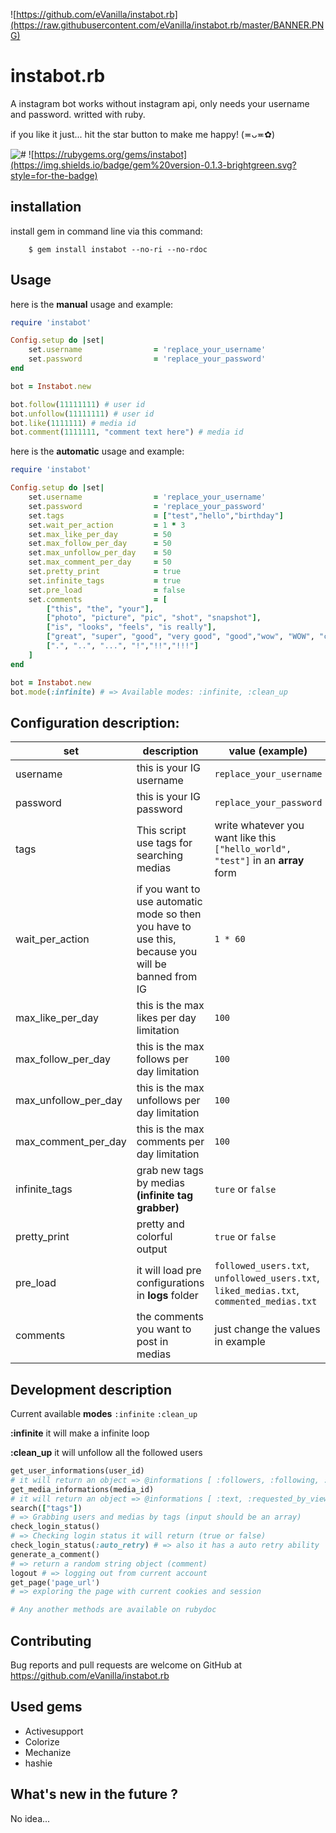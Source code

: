 ![https://github.com/eVanilla/instabot.rb](https://raw.githubusercontent.com/eVanilla/instabot.rb/master/BANNER.PNG)

# instabot.rb

A instagram bot works without instagram api, only needs your username and password. writted with ruby.


if you like it just... hit the star button to make me happy! (≖ᴗ≖✿)
 
![#](https://img.shields.io/badge/status-complete-ff69b4.svg?style=for-the-badge)
![https://rubygems.org/gems/instabot](https://img.shields.io/badge/gem%20version-0.1.3-brightgreen.svg?style=for-the-badge)

## installation

install gem in command line via this command:  

```
    $ gem install instabot --no-ri --no-rdoc
```


## Usage

here is the **manual** usage and example:

```ruby
require 'instabot' 

Config.setup do |set|
    set.username                = 'replace_your_username'
    set.password                = 'replace_your_password'
end

bot = Instabot.new

bot.follow(11111111) # user id
bot.unfollow(11111111) # user id
bot.like(1111111) # media id
bot.comment(1111111, "comment text here") # media id
```

here is the **automatic** usage and example:

```ruby
require 'instabot' 

Config.setup do |set|
    set.username                = 'replace_your_username'
    set.password                = 'replace_your_password'
    set.tags                    = ["test","hello","birthday"]
    set.wait_per_action         = 1 * 3
    set.max_like_per_day        = 50
    set.max_follow_per_day      = 50
    set.max_unfollow_per_day    = 50
    set.max_comment_per_day     = 50
    set.pretty_print 	        = true
    set.infinite_tags           = true
    set.pre_load                = false
    set.comments                = [	
		["this", "the", "your"],
		["photo", "picture", "pic", "shot", "snapshot"],
		["is", "looks", "feels", "is really"],
		["great", "super", "good", "very good", "good","wow", "WOW", "cool", "GREAT","magnificent","magical", "very cool", "stylish", "beautiful","so beautiful", "so stylish","so professional","lovely", "so lovely","very lovely", "glorious","so glorious","very glorious", "adorable", "excellent","amazing"], 
		[".", "..", "...", "!","!!","!!!"]
	]
end

bot = Instabot.new
bot.mode(:infinite) # => Available modes: :infinite, :clean_up
```


## Configuration description: 

set | description | value __(example)__
------------ | ------------- | -------------
username | this is your IG username | ```replace_your_username```
password | this is your IG password | ```replace_your_password```
tags | This script use tags for searching medias | write whatever you want like this ```["hello_world", "test"]``` in an **array** form
wait_per_action | if you want to use automatic mode so then you have to use this, because you will be banned from IG | ```1 * 60```
max_like_per_day | this is the max likes per day limitation | ```100```
max_follow_per_day | this is the max follows per day limitation | ```100```
max_unfollow_per_day | this is the max unfollows per day limitation | ```100```
max_comment_per_day | this is the max comments per day limitation | ```100```
infinite_tags | grab new tags by medias __(infinite tag grabber)__ | ```ture``` or ```false```
pretty_print | pretty and colorful output | ```true``` or ```false```
pre_load | it will load pre configurations in **logs** folder | ```followed_users.txt```, ```unfollowed_users.txt```, ```liked_medias.txt```, ```commented_medias.txt```
comments | the comments you want to post in medias | just change the values in example



## Development description

Current available **modes** ```:infinite``` ```:clean_up```

**:infinite** it will make a infinite loop

**:clean_up** it will unfollow all the followed users

```ruby
get_user_informations(user_id) 
# it will return an object => @informations [ :followers, :following, :is_private, :is_verified, :username, :full_name, :full_name, :id]
get_media_informations(media_id) 
# it will return an object => @informations [ :text, :requested_by_viewer, :is_verified, :is_private, :full_name, :followed_by_viewer, :has_blocked_viewer, :viewer_has_liked, :comments_disabled, :is_video, :id]
search(["tags"]) 
# => Grabbing users and medias by tags (input should be an array)
check_login_status() 
# => Checking login status it will return (true or false)  
check_login_status(:auto_retry) # => also it has a auto retry ability
generate_a_comment() 
# => return a random string object (comment)
logout # => logging out from current account
get_page('page_url') 
# => exploring the page with current cookies and session

# Any another methods are available on rubydoc
```


## Contributing

Bug reports and pull requests are welcome on GitHub at https://github.com/eVanilla/instabot.rb

## Used gems

* Activesupport
* Colorize
* Mechanize
* hashie


## What's new in the future ?

No idea...
